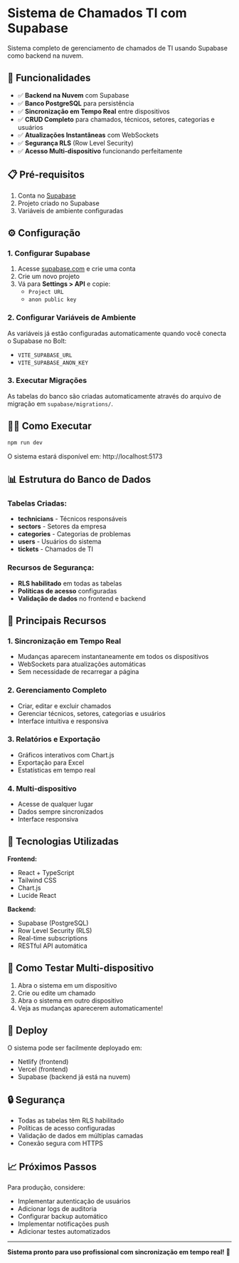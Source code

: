 # Sistema de Chamados TI com Supabase

Sistema completo de gerenciamento de chamados de TI usando Supabase como backend na nuvem.

## 🚀 Funcionalidades

- ✅ **Backend na Nuvem** com Supabase
- ✅ **Banco PostgreSQL** para persistência
- ✅ **Sincronização em Tempo Real** entre dispositivos
- ✅ **CRUD Completo** para chamados, técnicos, setores, categorias e usuários
- ✅ **Atualizações Instantâneas** com WebSockets
- ✅ **Segurança RLS** (Row Level Security)
- ✅ **Acesso Multi-dispositivo** funcionando perfeitamente

## 📋 Pré-requisitos

1. Conta no [Supabase](https://supabase.com)
2. Projeto criado no Supabase
3. Variáveis de ambiente configuradas

## ⚙️ Configuração

### 1. Configurar Supabase

1. Acesse [supabase.com](https://supabase.com) e crie uma conta
2. Crie um novo projeto
3. Vá para **Settings > API** e copie:
   - `Project URL`
   - `anon public key`

### 2. Configurar Variáveis de Ambiente

As variáveis já estão configuradas automaticamente quando você conecta o Supabase no Bolt:
- `VITE_SUPABASE_URL`
- `VITE_SUPABASE_ANON_KEY`

### 3. Executar Migrações

As tabelas do banco são criadas automaticamente através do arquivo de migração em `supabase/migrations/`.

## 🏃‍♂️ Como Executar

```bash
npm run dev
```

O sistema estará disponível em: http://localhost:5173

## 📊 Estrutura do Banco de Dados

### Tabelas Criadas:

- **technicians** - Técnicos responsáveis
- **sectors** - Setores da empresa  
- **categories** - Categorias de problemas
- **users** - Usuários do sistema
- **tickets** - Chamados de TI

### Recursos de Segurança:

- **RLS habilitado** em todas as tabelas
- **Políticas de acesso** configuradas
- **Validação de dados** no frontend e backend

## 🌟 Principais Recursos

### 1. **Sincronização em Tempo Real**
- Mudanças aparecem instantaneamente em todos os dispositivos
- WebSockets para atualizações automáticas
- Sem necessidade de recarregar a página

### 2. **Gerenciamento Completo**
- Criar, editar e excluir chamados
- Gerenciar técnicos, setores, categorias e usuários
- Interface intuitiva e responsiva

### 3. **Relatórios e Exportação**
- Gráficos interativos com Chart.js
- Exportação para Excel
- Estatísticas em tempo real

### 4. **Multi-dispositivo**
- Acesse de qualquer lugar
- Dados sempre sincronizados
- Interface responsiva

## 🔧 Tecnologias Utilizadas

**Frontend:**
- React + TypeScript
- Tailwind CSS
- Chart.js
- Lucide React

**Backend:**
- Supabase (PostgreSQL)
- Row Level Security (RLS)
- Real-time subscriptions
- RESTful API automática

## 📱 Como Testar Multi-dispositivo

1. Abra o sistema em um dispositivo
2. Crie ou edite um chamado
3. Abra o sistema em outro dispositivo
4. Veja as mudanças aparecerem automaticamente!

## 🚀 Deploy

O sistema pode ser facilmente deployado em:
- Netlify (frontend)
- Vercel (frontend)
- Supabase (backend já está na nuvem)

## 🔒 Segurança

- Todas as tabelas têm RLS habilitado
- Políticas de acesso configuradas
- Validação de dados em múltiplas camadas
- Conexão segura com HTTPS

## 📈 Próximos Passos

Para produção, considere:
- Implementar autenticação de usuários
- Adicionar logs de auditoria
- Configurar backup automático
- Implementar notificações push
- Adicionar testes automatizados

---

**Sistema pronto para uso profissional com sincronização em tempo real!** 🎉